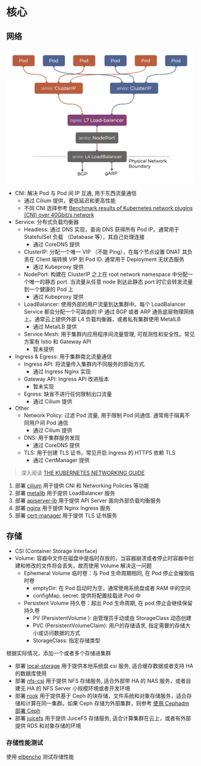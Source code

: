 # 核心

## 网络

![alt text](.images/network.png)

- CNI: 解决 Pod 与 Pod 间 IP 互通, 用于东西流量通信
  - 通过 Cilium 提供，更低延迟和更高性能
  - 不同 CNI 选择参考 [Benchmark results of Kubernetes network plugins (CNI) over 40Gbit/s network](https://itnext.io/benchmark-results-of-kubernetes-network-plugins-cni-over-40gbit-s-network-2024-156f085a5e4e)
- Service: 分布式负载均衡器
  - Headless: 通过 DNS 实现，查询 DNS 获得所有 Pod IP。通常用于 StatefulSet 负载 （Database 等），其自己处理连接
    - 通过 CoreDNS 提供
  - ClusterIP: 分配一个唯一 VIP （不能 Ping），在每个节点设置 DNAT 其负责在 Client 端转换 VIP 到 Pod ID. 通常用于 Deployment 无状态服务
    - 通过 Kubeproxy 提供
  - NodePort: 构建在 ClusterIP 之上在 root network namespace 中分配一个唯一的静态 port. 当流量从任意 node 到达此静态 port 时它会转发流量到一个健康的 Pod 上
    - 通过 Kubeproxy 提供
  - LoadBalancer: 使用外部的用户流量到达集群中。每个 LoadBalancer Service 都会分配一个可路由的 IP 通过 BGP 或者 ARP 通告底层物理网络上。通常云上提供外部 L4 负载均衡器，或者私有集群使用 MetalLB
    - 通过 MetalLB 提供
  - Service Mesh: 用于集群内应用程序间流量管理, 可观测性和安全性。常见方案有 Istio 和 Gateway API
    - 暂未提供
- Ingress & Egress: 用于集群南北流量通信
  - Ingress API: 将流量传入集群内不同服务的原始方式. 
    - 通过 Ingress Nginx 实现   
  - Gateway API: Ingress API 改进版本
    - 暂未实现
  - Egress: 缺省不进行任何限制出口流量
    - 通过 Cilium 提供
- Other
  - Network Policy: 过滤 Pod 流量, 用于限制 Pod 间通信. 通常用于隔离不同用户间 Pod 通信
    - 通过 Cilium 提供
  - DNS: 用于集群服务发现
    - 通过 CoreDNS 提供
  - TLS: 用于创建 TLS 证书，常见开启 Ingress 的 HTTPS 依赖 TLS
    - 通过 CertManager 提供

> 深入阅读 [THE KUBERNETES NETWORKING GUIDE](https://www.tkng.io/)

1. 部署 [cilium](cilium/) 用于提供 CNI 和 Networking Policies 等功能
2. 部署 [metallb](metallb/) 用于提供 LoadBalancer 服务
3. 部署 [apiserver-lb](apiserver-lb/) 用于提供 API Server 面向外部负载均衡服务
4. 部署 [nginx](nginx/) 用于提供 Nginx Ingress 服务
5. 部署 [cert-manager](cert-manager/) 用于提供 TLS 证书服务

## 存储

- CSI (Container Storage Interface)
- Volume: 容器中文件在磁盘中是临时存放的，当容器崩溃或者停止时容器中创建和修改的文件将会丢失，故而使用 Volume 解决这一问题
  - Ephemeral Volume 临时卷：与 Pod 生命周期相同, 在 Pod 停止会摧毁临时卷
    - emptyDir: 在 Pod 启动时为空，通常使用系统盘或者 RAM 中的空间
    - configMap, secret: 提供将配置挂载进 Pod 中
  - Persistent Volume 持久卷：超出 Pod 生命周期, 在 pod 停止会继续保留持久卷
    - PV (PersistentVolume ): 由管理员手动或由 StorageClass 动态创建
    - PVC (PersistentVolumeClaim): 用户的存储请求, 指定需要的存储大小或访问数据的方式
    - StorageClass: 指定存储类型

根据实际情况，添加一个或者多个存储进集群

- 部署 [local-storage](local-storage/) 用于提供本地系统盘 csi 服务, 适合缓存数据或者支持 HA 的数据库使用
- 部署 [nfs-csi](nfs-csi/) 用于提供 NFS 存储服务, 适合外部带 HA 的 NAS 服务，或者自建无 HA 的 NFS Server 小规模环境或者开发环境
- 部署 [rook](rook/) 用于提供基于 Ceph 的块存储，文件系统和对象存储服务，适合存储和计算在同一集群。如果 Ceph 存储为外部集群，则参考 [使用 Cephadm 部署 Ceph](../storage/cephadm/)
- 部署 [juicefs](juicefs/) 用于提供 JuiceFS 存储服务, 适合计算集群在云上，或者有外部提供 RDS 和对象存储的环境

### 存储性能测试

使用 [elbencho](../elbencho/README.md) 测试存储性能
